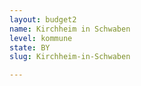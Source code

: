 ```yaml
---
layout: budget2
name: Kirchheim in Schwaben
level: kommune
state: BY
slug: Kirchheim-in-Schwaben

---
```



